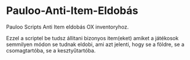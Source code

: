 # Pauloo-Anti-Item-Eldobás
Pauloo Scripts Anti Item eldobás OX inventoryhoz.

Ezzel a scriptel be tudsz állitani bizonyos item(eket) amiket a játékosok semmilyen módon se tudnak eldobi, ami azt jelenti, hogy se a földre, se a csomagtartóba, se a kesztyűtartóba.
